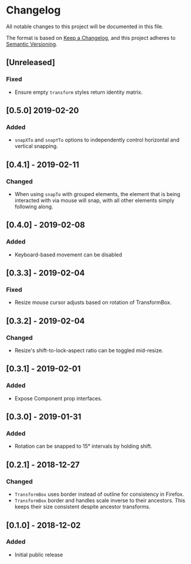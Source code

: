 # Changelog

All notable changes to this project will be documented in this file.

The format is based on [Keep a Changelog](https://keepachangelog.com/en/1.0.0/),
and this project adheres to [Semantic Versioning](https://semver.org/spec/v2.0.0.html).

## [Unreleased]
### Fixed
- Ensure empty `transform` styles return identity matrix.

## [0.5.0] 2019-02-20
### Added
- `snapXTo` and `snapYTo` options to independently control
  horizontal and vertical snapping.

## [0.4.1] - 2019-02-11
### Changed
- When using `snapTo` with grouped elements, the element that is being
  interacted with via mouse will snap, with all other elements simply
  following along.

## [0.4.0] - 2019-02-08
### Added
- Keyboard-based movement can be disabled

## [0.3.3] - 2019-02-04
### Fixed
- Resize mouse cursor adjusts based on rotation of TransformBox.

## [0.3.2] - 2019-02-04
### Changed
- Resize's shift-to-lock-aspect ratio can be toggled mid-resize.

## [0.3.1] - 2019-02-01
### Added
- Expose Component prop interfaces.

## [0.3.0] - 2019-01-31
### Added
- Rotation can be snapped to 15° intervals by holding shift.

## [0.2.1] - 2018-12-27
### Changed
- `TransformBox` uses border instead of outline for consistency in Firefox.
- `TransformBox` border and handles scale inverse to their ancestors.
  This keeps their size consistent despite ancestor transforms.

## [0.1.0] - 2018-12-02
### Added
- Initial public release

